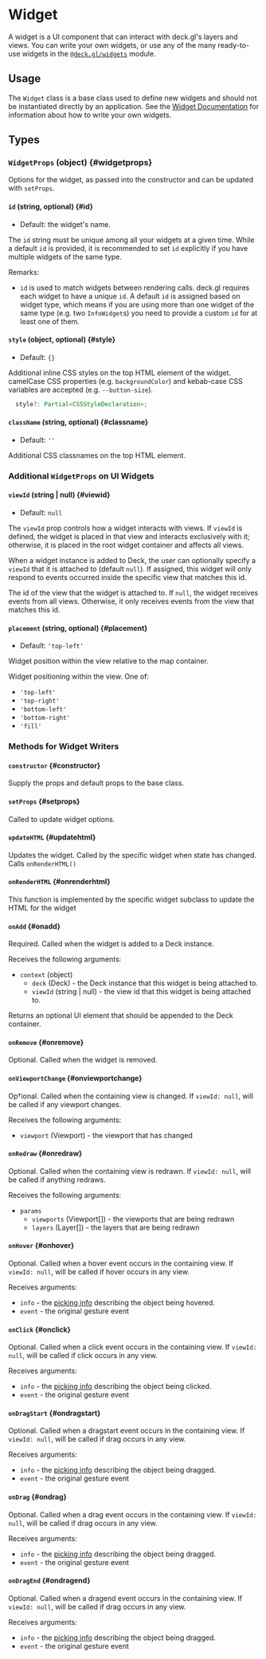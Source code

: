 # Widget

A widget is a UI component that can interact with deck.gl's layers and views.
You can write your own widgets, or use any of the many ready-to-use widgets in the [`@deck.gl/widgets`](../widgets/overview.md) module.

## Usage

The `Widget` class is a base class used to define new widgets and should not be instantiated directly by an application. See the [Widget Documentation](../widgets/overview.md) for information about how to write your own widgets.

## Types 

### `WidgetProps` (object) {#widgetprops}

Options for the widget, as passed into the constructor and can be updated with `setProps`.

#### `id` (string, optional) {#id}

* Default: the widget's name.

The `id` string must be unique among all your widgets at a given time. While a default `id` is provided, it is recommended to set `id` explicitly if you have multiple widgets of the same type.

Remarks:

* `id` is used to match widgets between rendering calls. deck.gl requires each widget to have a unique `id`. A default `id` is assigned based on widget type, which means if you are using more than one widget of the same type (e.g. two `InfoWidget`s) you need to provide a custom `id` for at least one of them.

#### `style` (object, optional) {#style}

* Default: `{}`

Additional inline CSS styles on the top HTML element of the widget. camelCase CSS properties (e.g. `backgroundColor`) and kebab-case CSS variables are accepted (e.g. `--button-size`).

```ts
  style?: Partial<CSSStyleDeclaration>;
```

#### `className` (string, optional) {#classname}

* Default: `''`

Additional CSS classnames on the top HTML element.

### Additional `WidgetProps` on UI Widgets

#### `viewId` (string | null) {#viewid}

* Default: `null`

The `viewId` prop controls how a widget interacts with views. If `viewId` is defined, the widget is placed in that view and interacts exclusively with it; otherwise, it is placed in the root widget container and affects all views.

When a widget instance is added to Deck, the user can optionally specify a `viewId` that it is attached to (default `null`). If assigned, this widget will only respond to events occurred inside the specific view that matches this id.

The id of the view that the widget is attached to. If `null`, the widget receives events from all views. Otherwise, it only receives events from the view that matches this id.

#### `placement` (string, optional) {#placement}

* Default: `'top-left'`

Widget position within the view relative to the map container.

Widget positioning within the view. One of:

- `'top-left'`
- `'top-right'`
- `'bottom-left'`
- `'bottom-right'`
- `'fill'`

### Methods for Widget Writers

#### `constructor` {#constructor}

Supply the props and default props to the base class.

#### `setProps` {#setprops}

Called to update widget options.

#### `updateHTML` {#updatehtml}

Updates the widget. Called by the specific widget when state has changed. Calls `onRenderHTML()`

#### `onRenderHTML` {#onrenderhtml}

This function is implemented by the specific widget subclass to update the HTML for the widget

#### `onAdd` {#onadd}

Required. Called when the widget is added to a Deck instance.

Receives the following arguments:

- `context` (object)
  + `deck` (Deck) - the Deck instance that this widget is being attached to.
  + `viewId` (string | null) - the view id that this widget is being attached to.

Returns an optional UI element that should be appended to the Deck container.

#### `onRemove` {#onremove}

Optional. Called when the widget is removed.

#### `onViewportChange` {#onviewportchange}

Op†ional. Called when the containing view is changed. If `viewId: null`, will be called if any viewport changes.

Receives the following arguments:
- `viewport` (Viewport) - the viewport that has changed

#### `onRedraw` {#onredraw}

Optional. Called when the containing view is redrawn. If `viewId: null`, will be called if anything redraws.

Receives the following arguments:
- `params`
  + `viewports` (Viewport[]) - the viewports that are being redrawn
  + `layers` (Layer[]) - the layers that are being redrawn

#### `onHover` {#onhover}

Optional. Called when a hover event occurs in the containing view. If `viewId: null`, will be called if hover occurs in any view.

Receives arguments:

* `info` - the [picking info](../../developer-guide/interactivity.md#the-pickinginfo-object) describing the object being hovered.
* `event` - the original gesture event


#### `onClick` {#onclick}

Optional. Called when a click event occurs in the containing view. If `viewId: null`, will be called if click occurs in any view.

Receives arguments:

* `info` - the [picking info](../../developer-guide/interactivity.md#the-pickinginfo-object) describing the object being clicked.
* `event` - the original gesture event


#### `onDragStart` {#ondragstart}

Optional. Called when a dragstart event occurs in the containing view. If `viewId: null`, will be called if drag occurs in any view.

Receives arguments:

* `info` - the [picking info](../../developer-guide/interactivity.md#the-pickinginfo-object) describing the object being dragged.
* `event` - the original gesture event

#### `onDrag` {#ondrag}

Optional. Called when a drag event occurs in the containing view. If `viewId: null`, will be called if drag occurs in any view.

Receives arguments:

* `info` - the [picking info](../../developer-guide/interactivity.md#the-pickinginfo-object) describing the object being dragged.
* `event` - the original gesture event

#### `onDragEnd` {#ondragend}

Optional. Called when a dragend event occurs in the containing view. If `viewId: null`, will be called if drag occurs in any view.

Receives arguments:

* `info` - the [picking info](../../developer-guide/interactivity.md#the-pickinginfo-object) describing the object being dragged.
* `event` - the original gesture event

